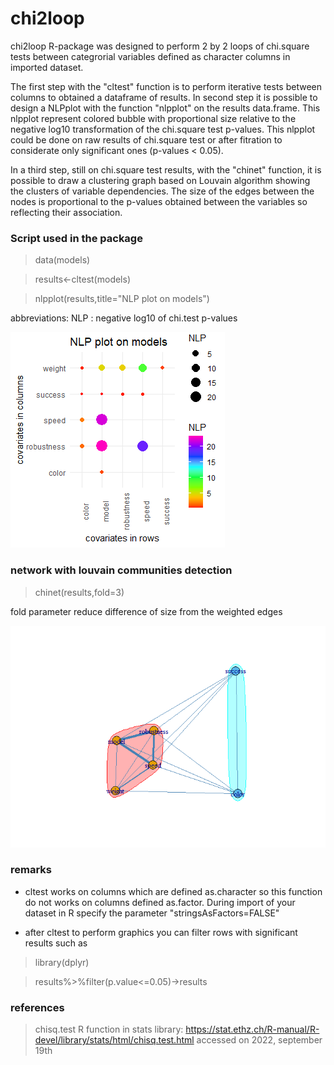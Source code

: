 # chi2loop

chi2loop R-package was designed to perform 2 by 2 loops of chi.square tests between categrorial variables defined as character columns in imported dataset. 

The first step with the "cltest" function is to perform iterative tests between columns to obtained a dataframe of results.
In second step it is possible to design a NLPplot with the function "nlpplot" on the results data.frame. This nlpplot represent colored bubble with proportional size relative to the negative log10 transformation of the chi.square test p-values. This nlpplot could be done on raw results of chi.square test or after fitration to considerate only significant ones (p-values < 0.05).

In a third step, still on chi.square test results, with the "chinet" function, it is possible to draw a clustering graph based on Louvain algorithm showing the clusters of variable dependencies. The size of the edges between the nodes is proportional to the p-values obtained between the variables so reflecting their association.

### Script used in the package

> data(models)

> results<-cltest(models)

> nlpplot(results,title="NLP plot on models")

abbreviations: NLP : negative log10 of chi.test p-values

![nlpplot](https://github.com/cdesterke/chi2loop/blob/main/nlpplot.png)

### network with louvain communities detection
> chinet(results,fold=3)

fold parameter reduce difference of size from the weighted edges

![chinet2](https://github.com/cdesterke/chi2loop/blob/main/chinet2.png)

### remarks

- cltest works on columns which are defined as.character so this function do not works on columns defined as.factor. During import of your dataset in R specify the parameter "stringsAsFactors=FALSE" 

- after cltest to perform graphics you can filter rows with significant results such as

> library(dplyr)

> results%>%filter(p.value<=0.05)->results

### references

> chisq.test R function in stats library: https://stat.ethz.ch/R-manual/R-devel/library/stats/html/chisq.test.html accessed on 2022, september 19th 
